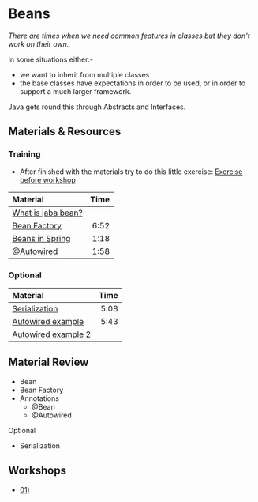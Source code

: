 # Beans
*There are times when we need common features in classes but they don't work on their own.*

In some situations either:-
- we want to inherit from multiple classes
- the base classes have expectations in order to be used, or in order to support a much larger framework.  

Java gets round this through Abstracts and Interfaces.

## Materials & Resources

### Training
- After finished with the materials try to do this little exercise: [Exercise before workshop](zoo/zoo.md)

| Material | Time |
|:-------- |-----:|
|[What is jaba bean?](https://www.javatpoint.com/java-bean)||
|[Bean Factory](https://www.youtube.com/watch?v=xlWwMSu5I70)|6:52|
|[Beans in Spring](https://www.youtube.com/watch?v=P0m1dW0LJeE&t=9)|1:18|
|[@Autowired](https://www.youtube.com/watch?v=P0m1dW0LJeE&t=9)|1:58|


### Optional
| Material | Time |
|:-------- |-----:|
|[Serialization](https://www.youtube.com/watch?v=axmrg4pedt0)|5:08|
|[Autowired example](https://www.youtube.com/watch?v=HFt_q0wYYLU)|5:43|
|[Autowired example 2](https://www.tutorialspoint.com/spring/spring_autowired_annotation.htm)||

## Material Review
- Bean
- Bean Factory
- Annotations
  - @Bean
  - @Autowired

Optional
- Serialization

## Workshops
- [01) ]()

